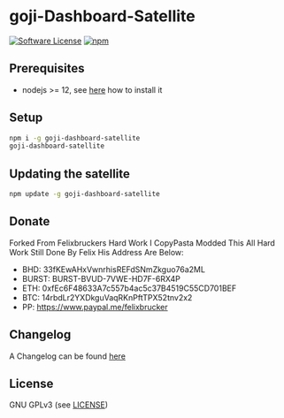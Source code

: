 goji-Dashboard-Satellite
======

[![Software License](https://img.shields.io/badge/license-GPL--3.0-brightgreen.svg?style=flat-square)](LICENSE)
[![npm](https://img.shields.io/npm/v/goji-dashboard-satellite.svg?style=flat-square)](https://libraries.io/npm/goji-dashboard-satellite)

## Prerequisites

- nodejs >= 12, see [here](https://docs.foxypool.io/general/installing-nodejs/) how to install it

## Setup

```bash
npm i -g goji-dashboard-satellite
goji-dashboard-satellite
```

## Updating the satellite

```bash
npm update -g goji-dashboard-satellite
```

## Donate

Forked From Felixbruckers Hard Work I CopyPasta Modded This All Hard Work Still Done By Felix His Address Are Below:
- BHD: 33fKEwAHxVwnrhisREFdSNmZkguo76a2ML
- BURST: BURST-BVUD-7VWE-HD7F-6RX4P
- ETH: 0xfEc6F48633A7c557b4ac5c37B4519C55CD701BEF
- BTC: 14rbdLr2YXDkguVaqRKnPftTPX52tnv2x2
- PP: https://www.paypal.me/felixbrucker

## Changelog

A Changelog can be found [here](https://github.com/MinerGreggy/goji-dashboard-satellite/blob/master/CHANGELOG.md)

## License

GNU GPLv3 (see [LICENSE](https://github.com/MinerGreggy/goji-dashboard-satellite/blob/master/LICENSE))
